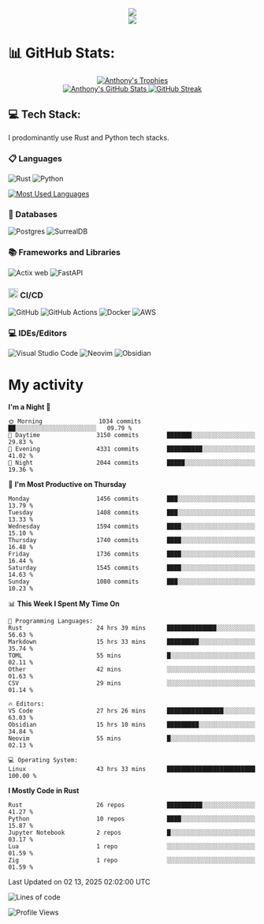
<!--profile banner-->
<div align="center">
  <img src="https://svg-banners.vercel.app/api?type=typeWriter&text1=Anthony%20Rubick&width=800&height=150" />
</div>

<!--profile views-->
<div align="center">
  <a href="https://u8views.com/github/AnthonyMichaelTDM">
    <img src="https://u8views.com/api/v1/github/profiles/68485672/views/day-week-month-total-count.svg">
  </a>
</div>

# 📊 GitHub Stats:

<!--trophies https://github.com/ryo-ma/github-profile-trophy -->
<div align="center"> 
  <a href="https://github.com/ryo-ma/github-profile-trophy">
    <picture>
      <source
        srcset="https://github-profile-trophy.vercel.app/?username=anthonymichaeltdm&theme=gitdimmed&no-frame=true&no-bg=true&column=-1"
        media="(prefers-color-scheme: dark)"
      />
      <source
        srcset="https://github-profile-trophy.vercel.app/?username=anthonymichaeltdm&theme=_____&no-frame=true&no-bg=true&column=-1"
        media="(prefers-color-scheme: light), (prefers-color-scheme: no-preference)"
      />
      <img src="https://github-profile-trophy.vercel.app/?username=anthonymichaeltdm&theme=gitdimmed&no-frame=true&no-bg=true&column=-1" alt="Anthony's Trophies" />
    </picture>
  </a>
</div>

<div align="center">
  <a href="https://github.com/anuraghazra/github-readme-stats">
    <picture>
      <source
        srcset="https://github-readme-stats.vercel.app/api?username=anthonymichaeltdm&show_icons=true&locale=en&theme=github_dark_dimmed&count_private=true&hide_border=true&include_all_commits=true"
        media="(prefers-color-scheme: dark)"
      />
      <source
        srcset="https://github-readme-stats.vercel.app/api?username=anthonymichaeltdm&show_icons=true&locale=en&theme=___&count_private=true&hide_border=true&include_all_commits=true"
        media="(prefers-color-scheme: light), (prefers-color-scheme: no-preference)"
      />
      <img src="https://github-readme-stats.vercel.app/api?username=anthonymichaeltdm&show_icons=true&locale=en&theme=github_dark_dimmed&count_private=true&hide_border=true&include_all_commits=true" alt="Anthony's GitHub Stats" />
    </picture>
  </a>
  
  <!--streak https://git.io/streak-stats -->
  <a href="https://git.io/streak-stats">
    <picture>
      <source
        srcset="https://streak-stats.demolab.com?user=AnthonyMichaelTDM&theme=github_dark_dimmed&hide_border=true"
        media="(prefers-color-scheme: dark)"
      />
      <source
        srcset="https://streak-stats.demolab.com?user=AnthonyMichaelTDM&theme=_____&hide_border=true"
        media="(prefers-color-scheme: light), (prefers-color-scheme: no-preference)"
      />
      <img src="https://streak-stats.demolab.com?user=AnthonyMichaelTDM&theme=github_dark_dimmed&hide_border=true" alt="GitHub Streak" />
    </picture>
  </a>
</div>

<!--favorite languages and tools, and most used langs-->
## 💻 Tech Stack:

I prodominantly use Rust and Python tech stacks.

### 📋 Languages

![Rust](https://img.shields.io/badge/rust-%23000000.svg?style=for-the-badge&logo=rust&logoColor=white)
![Python](https://img.shields.io/badge/python-3670A0?style=for-the-badge&logo=python&logoColor=ffdd54)

<!--most used languages-->
  <a href="https://github.com/anuraghazra/github-readme-stats">
    <picture>
      <source
        srcset="https://github-readme-stats.vercel.app/api/top-langs?username=anthonymichaeltdm&show_icons=true&locale=en&layout=compact&theme=github_dark_dimmed&count_private=true&size_weight=0.5&count_weight=0.5&hide_border=true"
        media="(prefers-color-scheme: dark)"
      />
      <source
        srcset="https://github-readme-stats.vercel.app/api/top-langs?username=anthonymichaeltdm&show_icons=true&locale=en&layout=compact&theme=____&langs_count=8&count_private=true&size_weight=0.5&count_weight=0.5&hide_border=true"
        media="(prefers-color-scheme: light), (prefers-color-scheme: no-preference)"
      />
      <img src="https://github-readme-stats.vercel.app/api/top-langs?username=anthonymichaeltdm&show_icons=true&locale=en&layout=compact&theme=github_dark_dimmed&count_private=true&size_weight=0.5&count_weight=0.5&hide_border=true" alt="Most Used Languages" />
    </picture>
  </a>

### 💾 Databases

![Postgres](https://img.shields.io/badge/postgres-%23316192.svg?style=for-the-badge&logo=postgresql&logoColor=white)
![SurrealDB](https://img.shields.io/badge/SurrealDB-FF00A0?style=for-the-badge&logo=surrealdb&logoColor=white)

### 📚 Frameworks and Libraries

![Actix web](https://img.shields.io/badge/Actix-000?logo=actix&logoColor=fff&style=for-the-badge)
![FastAPI](https://img.shields.io/badge/FastAPI-005571?style=for-the-badge&logo=fastapi)

### <code><img width="20" src="https://user-images.githubusercontent.com/25181517/183868728-b2e11072-00a5-47e2-8a4e-4ebbb2b8c554.png" alt="CI/CD" title="CI/CD"/></code> CI/CD

![GitHub](https://img.shields.io/badge/GitHub-181717?logo=github&logoColor=fff&style=for-the-badge)
![GitHub Actions](https://img.shields.io/badge/github%20actions-%232671E5.svg?style=for-the-badge&logo=githubactions&logoColor=white)
![Docker](https://img.shields.io/badge/Docker-2496ED?logo=docker&logoColor=fff&style=for-the-badge)
![AWS](https://img.shields.io/badge/AWS-%23FF9900.svg?style=for-the-badge&logo=amazon-aws&logoColor=white)

### 💻 IDEs/Editors

![Visual Studio Code](https://img.shields.io/badge/Visual%20Studio%20Code-0078d7.svg?style=for-the-badge&logo=visual-studio-code&logoColor=white)
![Neovim](https://img.shields.io/badge/NeoVim-%2357A143.svg?&style=for-the-badge&logo=neovim&logoColor=white)
![Obsidian](https://img.shields.io/badge/Obsidian-%23483699.svg?style=for-the-badge&logo=obsidian&logoColor=white)

# My activity

<!--START_SECTION:activity-->

<!--END_SECTION:activity-->

<!-- weekly activity https://github.com/AnthonyMichaelTDM/waka-readme-stats -->
<!--START_SECTION:waka-->
**I'm a Night 🦉** 

```text
🌞 Morning                1034 commits        ██░░░░░░░░░░░░░░░░░░░░░░░   09.79 % 
🌆 Daytime                3150 commits        ███████░░░░░░░░░░░░░░░░░░   29.83 % 
🌃 Evening                4331 commits        ██████████░░░░░░░░░░░░░░░   41.02 % 
🌙 Night                  2044 commits        █████░░░░░░░░░░░░░░░░░░░░   19.36 % 
```
📅 **I'm Most Productive on Thursday** 

```text
Monday                   1456 commits        ███░░░░░░░░░░░░░░░░░░░░░░   13.79 % 
Tuesday                  1408 commits        ███░░░░░░░░░░░░░░░░░░░░░░   13.33 % 
Wednesday                1594 commits        ████░░░░░░░░░░░░░░░░░░░░░   15.10 % 
Thursday                 1740 commits        ████░░░░░░░░░░░░░░░░░░░░░   16.48 % 
Friday                   1736 commits        ████░░░░░░░░░░░░░░░░░░░░░   16.44 % 
Saturday                 1545 commits        ████░░░░░░░░░░░░░░░░░░░░░   14.63 % 
Sunday                   1080 commits        ███░░░░░░░░░░░░░░░░░░░░░░   10.23 % 
```


📊 **This Week I Spent My Time On** 

```text
💬 Programming Languages: 
Rust                     24 hrs 39 mins      ██████████████░░░░░░░░░░░   56.63 % 
Markdown                 15 hrs 33 mins      █████████░░░░░░░░░░░░░░░░   35.74 % 
TOML                     55 mins             █░░░░░░░░░░░░░░░░░░░░░░░░   02.11 % 
Other                    42 mins             ░░░░░░░░░░░░░░░░░░░░░░░░░   01.63 % 
CSV                      29 mins             ░░░░░░░░░░░░░░░░░░░░░░░░░   01.14 % 

🔥 Editors: 
VS Code                  27 hrs 26 mins      ████████████████░░░░░░░░░   63.03 % 
Obsidian                 15 hrs 10 mins      █████████░░░░░░░░░░░░░░░░   34.84 % 
Neovim                   55 mins             █░░░░░░░░░░░░░░░░░░░░░░░░   02.13 % 

💻 Operating System: 
Linux                    43 hrs 33 mins      █████████████████████████   100.00 % 
```

**I Mostly Code in Rust** 

```text
Rust                     26 repos            ██████████░░░░░░░░░░░░░░░   41.27 % 
Python                   10 repos            ████░░░░░░░░░░░░░░░░░░░░░   15.87 % 
Jupyter Notebook         2 repos             █░░░░░░░░░░░░░░░░░░░░░░░░   03.17 % 
Lua                      1 repo              ░░░░░░░░░░░░░░░░░░░░░░░░░   01.59 % 
Zig                      1 repo              ░░░░░░░░░░░░░░░░░░░░░░░░░   01.59 % 
```




 Last Updated on 02 13, 2025 02:02:00 UTC
<!--END_SECTION:waka-->

<!--START_SECTION:loc-->
![Lines of code](https://img.shields.io/badge/From%20Hello%20World%20I%27ve%20Written-11.6%20million%20lines%20of%20code-blue)


<!--END_SECTION:loc-->

![Profile Views](https://komarev.com/ghpvc/?username=anthonymichaeltdm&label=Profile%20views&color=0e75b6&style=flat)

